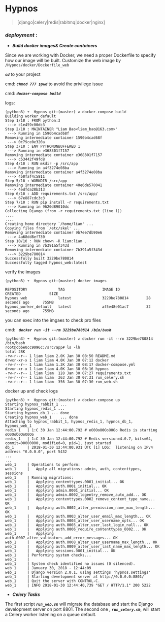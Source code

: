 # Hypnos
> [django|celery|redis|rabitmq|docker|nginx]


### ***deployment*** :

- ***Build docker images& Create containers***

Since we are working with Docker, we need a proper Dockerfile to specify how our image will be built.
Customize the web image by  `/Hypnos/docker/Dockerfile_web`

***`cd`*** to your project

cmd: ***`chmod 777 $pwd`*** to avoid the privilege issue

cmd: ***`docker-compose build`***

logs:
~~~
(python3) ➜  Hypnos git:(master) ✗ docker-compose build
Building worker_default
Step 1/10 : FROM python:3
 ---> c1e459c00dc3
Step 2/10 : MAINTAINER "Liam Bao<liam_bao@163.com>"
 ---> Running in 1590b4cad68f
Removing intermediate container 1590b4cad68f
 ---> 0c79ce0e320a
Step 3/10 : ENV PYTHONUNBUFFERED 1
 ---> Running in e368301f7157
Removing intermediate container e368301f7157
 ---> c53442f49fd8
Step 4/10 : RUN mkdir -p /src/app
 ---> Running in a4f3274e08ba
Removing intermediate container a4f3274e08ba
 ---> 450faf4c5811
Step 5/10 : WORKDIR /src/app
Removing intermediate container 40e6de570041
 ---> 4edfda28b313
Step 6/10 : ADD requirements.txt /src/app/
 ---> 67e887cdc3c3
Step 7/10 : RUN pip install -r requirements.txt
 ---> Running in 9620d89010dc
Collecting Django (from -r requirements.txt (line 1))
....
.... 
Creating home directory `/home/liam' ...
Copying files from `/etc/skel' ...
Removing intermediate container 9b7ee7db90e6
 ---> 4a68dd8ef730
Step 10/10 : RUN chown -R liam:liam .
 ---> Running in 7b391a5f343d
Removing intermediate container 7b391a5f343d
 ---> 3229be780814
Successfully built 3229be780814
Successfully tagged hypnos_web:latest
~~~

verify the images
```
(python3) ➜  Hypnos git:(master) docker images
```
```
REPOSITORY              TAG                 IMAGE ID            CREATED             SIZE
hypnos_web              latest              3229be780814        28 seconds ago      755MB
hypnos_worker_default   latest              af5e48e01ac7        32 seconds ago      755MB

```

you can exec into the imgaes to check pro files

cmd: ***` docker run -it --rm 3229be780814 /bin/bash`***

```
(python3) ➜  Hypnos git:(master) ✗ docker run -it --rm 3229be780814 /bin/bash
root@cbbe0cc9096c:/src/app# ls -lh
total 28K
-rw-r--r-- 1 liam liam 2.0K Jan 30 08:50 README.md
drwxr-xr-x 1 liam liam 4.0K Jan 30 07:12 docker
-rw-r--r-- 1 liam liam 1.3K Jan 30 08:17 docker-compose.yml
drwxr-xr-x 1 liam liam 4.0K Jan 30 08:16 hypnos
-rw-r--r-- 1 liam liam  128 Jan 30 07:27 requirements.txt
-rw-r--r-- 1 liam liam  363 Jan 30 07:31 run_celery.sh
-rw-r--r-- 1 liam liam  356 Jan 30 07:30 run_web.sh
```

docker up and check logs
```
(python3) ➜  Hypnos git:(master) ✗ docker-compose up
Starting hypnos_rabbit_1 ...
Starting hypnos_redis_1 ...
Starting hypnos_db_1 ... done
Creating hypnos_web_1    ... done
Attaching to hypnos_rabbit_1, hypnos_redis_1, hypnos_db_1, hypnos_web_1
redis_1   | 1:C 30 Jan 12:44:00.792 # oO0OoO0OoO0Oo Redis is starting oO0OoO0OoO0Oo
redis_1   | 1:C 30 Jan 12:44:00.792 # Redis version=4.0.7, bits=64, commit=00000000, modified=0, pid=1, just started
db_1      | 2018-01-30 12:44:00.931 UTC [1] LOG:  listening on IPv4 address "0.0.0.0", port 5432
...
...
web_1     | Operations to perform:
web_1     |   Apply all migrations: admin, auth, contenttypes, sessions
web_1     | Running migrations:
web_1     |   Applying contenttypes.0001_initial... OK
web_1     |   Applying auth.0001_initial... OK
web_1     |   Applying admin.0001_initial... OK
web_1     |   Applying admin.0002_logentry_remove_auto_add... OK
web_1     |   Applying contenttypes.0002_remove_content_type_name... OK
web_1     |   Applying auth.0002_alter_permission_name_max_length... OK
web_1     |   Applying auth.0003_alter_user_email_max_length... OK
web_1     |   Applying auth.0004_alter_user_username_opts... OK
web_1     |   Applying auth.0005_alter_user_last_login_null... OK
web_1     |   Applying auth.0006_require_contenttypes_0002... OK
web_1     |   Applying auth.0007_alter_validators_add_error_messages... OK
web_1     |   Applying auth.0008_alter_user_username_max_length... OK
web_1     |   Applying auth.0009_alter_user_last_name_max_length... OK
web_1     |   Applying sessions.0001_initial... OK
web_1     | Performing system checks...
web_1     |
web_1     | System check identified no issues (0 silenced).
web_1     | January 30, 2018 - 12:44:09
web_1     | Django version 2.0.1, using settings 'hypnos.settings'
web_1     | Starting development server at http://0.0.0.0:8801/
web_1     | Quit the server with CONTROL-C.
web_1     | INFO 2018-01-30 12:44:40,739 "GET / HTTP/1.1" 200 5222
```


- ***Celery Tasks***

The first script ***`run_web.sh`*** will migrate the database and start the Django development server on port 8801. 
The second one , ***`run_celery.sh`***, will start a Celery worker listening on a queue default.

